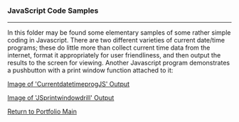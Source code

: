 ### JavaScript Code Samples
***

In this folder may be found some
elementary samples of some rather
simple coding in Javascript. There
are two different varieties of current
date/time programs; these do little more
than collect current time data from the
internet, format it appropriately for
user friendliness, and then output
the results to the screen for viewing.
Another Javascript program demonstrates
a pushbutton with a print window function
attached to it:

[Image of 'CurrentdatetimeprogJS' Output](https://i.imgur.com/1i7GDy0.png)

[Image of 'JSprintwindowdrill' Output](https://i.imgur.com/WuiR00h.png)

[Return to Portfolio Main](../../READMEport1.md)
